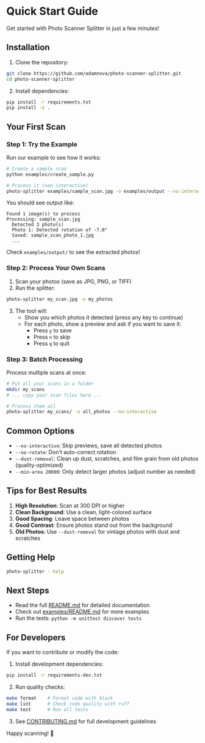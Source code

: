 # Quick Start Guide

Get started with Photo Scanner Splitter in just a few minutes!

## Installation

1. Clone the repository:
```bash
git clone https://github.com/adamnova/photo-scanner-splitter.git
cd photo-scanner-splitter
```

2. Install dependencies:
```bash
pip install -r requirements.txt
pip install -e .
```

## Your First Scan

### Step 1: Try the Example

Run our example to see how it works:

```bash
# Create a sample scan
python examples/create_sample.py

# Process it (non-interactive)
photo-splitter examples/sample_scan.jpg -o examples/output --no-interactive
```

You should see output like:
```
Found 1 image(s) to process
Processing: sample_scan.jpg
  Detected 3 photo(s)
  Photo 1: Detected rotation of -7.0°
  Saved: sample_scan_photo_1.jpg
  ...
```

Check `examples/output/` to see the extracted photos!

### Step 2: Process Your Own Scans

1. Scan your photos (save as JPG, PNG, or TIFF)
2. Run the splitter:

```bash
photo-splitter my_scan.jpg -o my_photos
```

3. The tool will:
   - Show you which photos it detected (press any key to continue)
   - For each photo, show a preview and ask if you want to save it:
     - Press `y` to save
     - Press `n` to skip
     - Press `q` to quit

### Step 3: Batch Processing

Process multiple scans at once:

```bash
# Put all your scans in a folder
mkdir my_scans
# ... copy your scan files here ...

# Process them all
photo-splitter my_scans/ -o all_photos --no-interactive
```

## Common Options

- `--no-interactive`: Skip previews, save all detected photos
- `--no-rotate`: Don't auto-correct rotation
- `--dust-removal`: Clean up dust, scratches, and film grain from old photos (quality-optimized)
- `--min-area 20000`: Only detect larger photos (adjust number as needed)

## Tips for Best Results

1. **High Resolution**: Scan at 300 DPI or higher
2. **Clean Background**: Use a clean, light-colored surface
3. **Good Spacing**: Leave space between photos
4. **Good Contrast**: Ensure photos stand out from the background
5. **Old Photos**: Use `--dust-removal` for vintage photos with dust and scratches

## Getting Help

```bash
photo-splitter --help
```

## Next Steps

- Read the full [README.md](README.md) for detailed documentation
- Check out [examples/README.md](examples/README.md) for more examples
- Run the tests: `python -m unittest discover tests`

## For Developers

If you want to contribute or modify the code:

1. Install development dependencies:
```bash
pip install -r requirements-dev.txt
```

2. Run quality checks:
```bash
make format    # Format code with black
make lint      # Check code quality with ruff
make test      # Run all tests
```

3. See [CONTRIBUTING.md](CONTRIBUTING.md) for full development guidelines

Happy scanning! 📸
